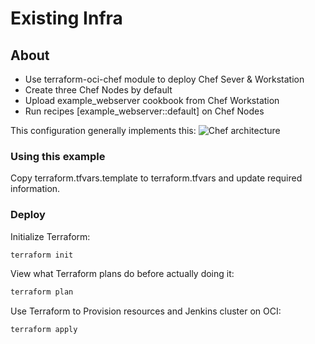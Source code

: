 # Existing Infra
## About
- Use terraform-oci-chef module to deploy Chef Sever & Workstation
- Create three Chef Nodes by default
- Upload example_webserver cookbook from Chef Workstation
- Run recipes [example_webserver::default] on Chef Nodes
 
This configuration generally implements this:
![Chef architecture](https://confluence.oci.oraclecorp.com/rest/gliffy/1.0/embeddedDiagrams/b0008630-895b-4a70-99ba-7d8c14e12eb1.png)

### Using this example
Copy terraform.tfvars.template to terraform.tfvars and update required information.

### Deploy  
Initialize Terraform:
```bash
terraform init
```
View what Terraform plans do before actually doing it:
```bash
terraform plan
```
Use Terraform to Provision resources and Jenkins cluster on OCI:
```bash
terraform apply
```